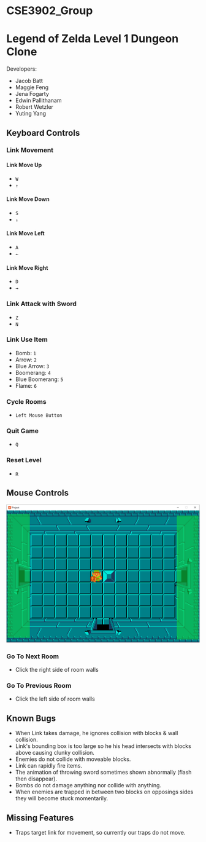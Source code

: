# CSE3902_Group 

# Legend of Zelda Level 1 Dungeon Clone
Developers: 
- Jacob Batt
- Maggie Feng
- Jena Fogarty 
- Edwin Pallithanam 
- Robert Wetzler
- Yuting Yang

## Keyboard Controls
### Link Movement
#### Link Move Up
- ```W```
- ```↑```
#### Link Move Down
- ```S```
- ```↓```
#### Link Move Left
- ```A```
- ```←```
#### Link Move Right
- ```D```
- ```→```
### Link Attack with Sword
- ```Z```
- ```N```
### Link Use Item
- Bomb: ```1```
- Arrow: ```2```
- Blue Arrow: ```3```
- Boomerang: ```4```
- Blue Boomerang: ```5```
- Flame: ```6```
### Cycle Rooms
- ```Left Mouse Button```
### Quit Game
- ```Q```
### Reset Level
- ```R```

## Mouse Controls
![alt text](https://github.com/RobertWetzler/CSE3902_Group/blob/defc779230380615480dc852efe908662521e6d8/MouseControllerExample.png?raw=true)
### Go To Next Room
- Click the right side of room walls
### Go To Previous Room
- Click the left side of room walls


## Known Bugs
- When Link takes damage, he ignores collision with blocks & wall collision. 
- Link's bounding box is too large so he his head intersects with blocks above causing clunky collision. 
- Enemies do not collide with moveable blocks.
- Link can rapidly fire items. 
- The animation of throwing sword sometimes shown abnormally (flash then disappear).
- Bombs do not damage anything nor collide with anything.
- When enemies are trapped in between two blocks on opposings sides they will become stuck momentarily.

## Missing Features
- Traps target link for movement, so currently our traps do not move.
